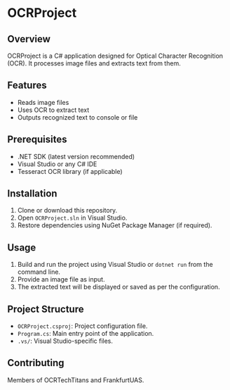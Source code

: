 # OCRProject

## Overview
OCRProject is a C# application designed for Optical Character Recognition (OCR). It processes image files and extracts text from them.

## Features
- Reads image files
- Uses OCR to extract text
- Outputs recognized text to console or file

## Prerequisites
- .NET SDK (latest version recommended)
- Visual Studio or any C# IDE
- Tesseract OCR library (if applicable)

## Installation
1. Clone or download this repository.
2. Open `OCRProject.sln` in Visual Studio.
3. Restore dependencies using NuGet Package Manager (if required).

## Usage
1. Build and run the project using Visual Studio or `dotnet run` from the command line.
2. Provide an image file as input.
3. The extracted text will be displayed or saved as per the configuration.

## Project Structure
- `OCRProject.csproj`: Project configuration file.
- `Program.cs`: Main entry point of the application.
- `.vs/`: Visual Studio-specific files.

## Contributing
Members of OCRTechTitans and FrankfurtUAS.


